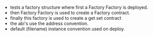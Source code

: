 * tests a factory structure where first a Factory Factory is deployed.
* then Factory Factory is used to create a Factory contract.
* finally this factory is used to create a get set contract
* the abi's use the address convention.
* default (filename) instance convention used on deploy.
